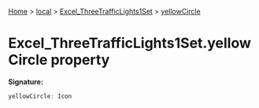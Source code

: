 [Home](./index) &gt; [local](local.md) &gt; [Excel\_ThreeTrafficLights1Set](local.excel_threetrafficlights1set.md) &gt; [yellowCircle](local.excel_threetrafficlights1set.yellowcircle.md)

# Excel\_ThreeTrafficLights1Set.yellowCircle property


**Signature:**
```javascript
yellowCircle: Icon
```
